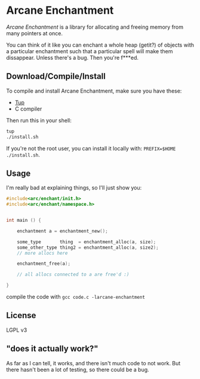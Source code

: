 Arcane Enchantment
==================

*Arcane Enchantment* is a library for allocating and
freeing memory from many pointers at once.

You can think of it like you can enchant a whole heap (getit?) of
objects with a particular enchantment such that a particular spell
will make them dissappear. Unless there's a bug. Then you're f***ed.

## Download/Compile/Install

To compile and install Arcane Enchantment, make sure you have these:
 * [Tup](http://gittup.org/tup/)
 * C compiler

Then run this in your shell:
```sh
tup
./install.sh
```

If you're not the root user, you can install it locally with:
`PREFIX=$HOME ./install.sh`.

## Usage

I'm really bad at explaining things, so I'll just show you:

```c
#include<arc/enchant/init.h>
#include<arc/enchant/namespace.h>


int main () {

    enchantment a = enchantment_new();

    some_type       thing  = enchantment_alloc(a, size);
    some_other_type thing2 = enchantment_alloc(a, size2);
    // more allocs here

    enchantment_free(a);

    // all allocs connected to a are free'd :)

}
```

compile the code with `gcc code.c -larcane-enchantment`

## License

LGPL v3

## "does it actually work?"

As far as I can tell, it works, and there isn't much code to not work.
But there hasn't been a lot of testing, so there could be a bug.
